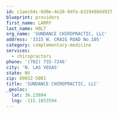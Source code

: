 ```yaml
---
id: c1aec64c-0d0e-4e20-9dfe-6319498dd937
blueprint: providers
first_name: LARRY
last_name: HOLT
org_name: 'SUNDANCE CHIROPRACTIC, LLC'
address: '3315 W. CRAIG ROAD No.105'
category: complementary-medicine
services:
  - chiropractors
phone: '(702) 735-7246'
city: 'N. LAS VEGAS'
state: NV
zip: 89032-5001
title: 'SUNDANCE CHIROPRACTIC, LLC'
_geoloc:
  lat: 36.23894
  lng: -115.1853594
---
```

